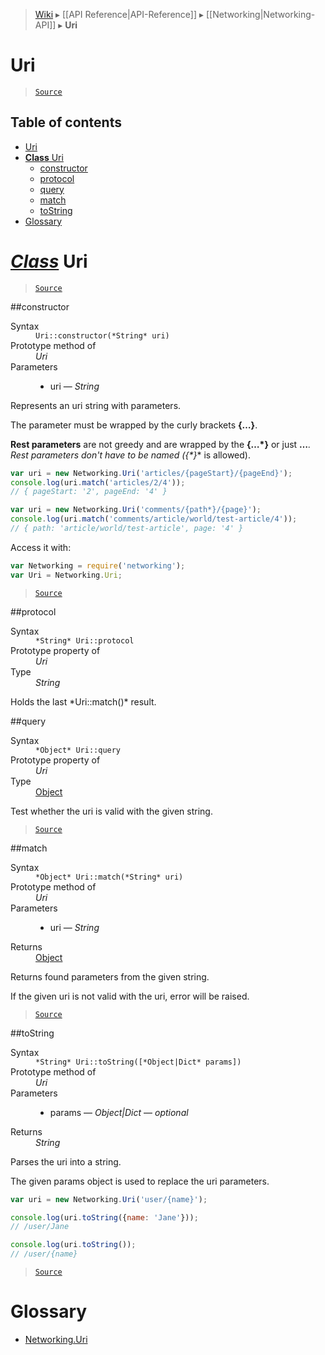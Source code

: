 > [Wiki](Home) ▸ [[API Reference|API-Reference]] ▸ [[Networking|Networking-API]] ▸ **Uri**

# Uri

> [`Source`](/Neft-io/neft/blob/e79ebc2b61607e795a53c22d1577605addf00689/src/networking/uri.litcoffee#uri)

## Table of contents
* [Uri](#uri)
* [**Class** Uri](#class-uri)
  * [constructor](#constructor)
  * [protocol](#protocol)
  * [query](#query)
  * [match](#match)
  * [toString](#tostring)
* [Glossary](#glossary)

# *[Class](/Neft-io/neft/wiki/Renderer-Class-API#class-class)* Uri

> [`Source`](/Neft-io/neft/blob/e79ebc2b61607e795a53c22d1577605addf00689/src/networking/uri.litcoffee#class-uri)

##constructor
<dl><dt>Syntax</dt><dd><code>Uri::constructor(&#x2A;String&#x2A; uri)</code></dd><dt>Prototype method of</dt><dd><i>Uri</i></dd><dt>Parameters</dt><dd><ul><li>uri — <i>String</i></li></ul></dd></dl>
Represents an uri string with parameters.

The parameter must be wrapped by the curly brackets **{…}**.

**Rest parameters** are not greedy and are wrapped by the **{…*}** or just **…***.
Rest parameters don't have to be named (**{*}** is allowed).

```javascript
var uri = new Networking.Uri('articles/{pageStart}/{pageEnd}');
console.log(uri.match('articles/2/4'));
// { pageStart: '2', pageEnd: '4' }

var uri = new Networking.Uri('comments/{path*}/{page}');
console.log(uri.match('comments/article/world/test-article/4'));
// { path: 'article/world/test-article', page: '4' }
```

Access it with:
```javascript
var Networking = require('networking');
var Uri = Networking.Uri;
```

> [`Source`](/Neft-io/neft/blob/e79ebc2b61607e795a53c22d1577605addf00689/src/networking/uri.litcoffee#constructor)

##protocol
<dl><dt>Syntax</dt><dd><code>&#x2A;String&#x2A; Uri::protocol</code></dd><dt>Prototype property of</dt><dd><i>Uri</i></dd><dt>Type</dt><dd><i>String</i></dd></dl>
Holds the last *Uri::match()* result.

##query
<dl><dt>Syntax</dt><dd><code>&#x2A;Object&#x2A; Uri::query</code></dd><dt>Prototype property of</dt><dd><i>Uri</i></dd><dt>Type</dt><dd><a href="/Neft-io/neft/wiki/Utils-API#isobject">Object</a></dd></dl>
Test whether the uri is valid with the given string.

> [`Source`](/Neft-io/neft/blob/e79ebc2b61607e795a53c22d1577605addf00689/src/networking/uri.litcoffee#query)

##match
<dl><dt>Syntax</dt><dd><code>&#x2A;Object&#x2A; Uri::match(&#x2A;String&#x2A; uri)</code></dd><dt>Prototype method of</dt><dd><i>Uri</i></dd><dt>Parameters</dt><dd><ul><li>uri — <i>String</i></li></ul></dd><dt>Returns</dt><dd><a href="/Neft-io/neft/wiki/Utils-API#isobject">Object</a></dd></dl>
Returns found parameters from the given string.

If the given uri is not valid with the uri, error will be raised.

> [`Source`](/Neft-io/neft/blob/e79ebc2b61607e795a53c22d1577605addf00689/src/networking/uri.litcoffee#match)

##toString
<dl><dt>Syntax</dt><dd><code>&#x2A;String&#x2A; Uri::toString([&#x2A;Object|Dict&#x2A; params])</code></dd><dt>Prototype method of</dt><dd><i>Uri</i></dd><dt>Parameters</dt><dd><ul><li>params — <i>Object|Dict</i> — <i>optional</i></li></ul></dd><dt>Returns</dt><dd><i>String</i></dd></dl>
Parses the uri into a string.

The given params object is used to replace the uri parameters.

```javascript
var uri = new Networking.Uri('user/{name}');

console.log(uri.toString({name: 'Jane'}));
// /user/Jane

console.log(uri.toString());
// /user/{name}
```

> [`Source`](/Neft-io/neft/blob/e79ebc2b61607e795a53c22d1577605addf00689/src/networking/uri.litcoffee#tostring)

# Glossary

- [Networking.Uri](#class-uri)

